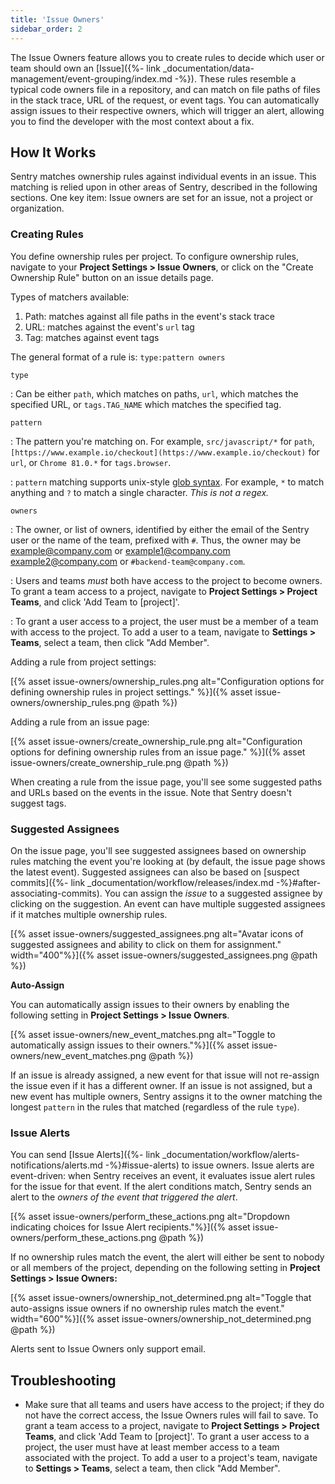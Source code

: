 ```yaml
---
title: 'Issue Owners'
sidebar_order: 2
---
```


The Issue Owners feature allows you to create rules to decide which user or team should own an [Issue]({%- link _documentation/data-management/event-grouping/index.md -%}). These rules resemble a typical code owners file in a repository, and can match on file paths of files in the stack trace, URL of the request, or event tags. You can automatically assign issues to their respective owners, which will trigger an alert, allowing you to find the developer with the most context about a fix.

## How It Works

Sentry matches ownership rules against individual events in an issue. This matching is relied upon in other areas of Sentry, described in the following sections. One key item: Issue owners are set for an issue, not a project or organization.

### Creating Rules

You define ownership rules per project. To configure ownership rules, navigate to your **Project Settings > Issue Owners**, or click on the "Create Ownership Rule" button on an issue details page.

Types of matchers available:

1. Path: matches against all file paths in the event's stack trace
2. URL: matches against the event's `url` tag
3. Tag: matches against event tags

The general format of a rule is: `type:pattern owners`

`type`

: Can be either `path`, which matches on paths, `url`, which matches the specified URL, or `tags.TAG_NAME` which matches the specified tag.

`pattern`

: The pattern you're matching on. For example, `src/javascript/*` for `path`, `[https://www.example.io/checkout](https://www.example.io/checkout)` for `url`, or `Chrome 81.0.*` for `tags.browser`.

: `pattern` matching supports unix-style [glob syntax](https://en.wikipedia.org/wiki/Glob_(programming)). For example, `*` to match anything and `?` to match a single character. *This is not a regex.*

`owners` 

: The owner, or list of owners, identified by either the email of the Sentry user or the name of the team, prefixed with `#`. Thus, the owner may be example@company.com or example1@company.com example2@company.com or `#backend-team@company.com`.

: Users and teams *must* both have access to the project to become owners. To grant a team access to a project, navigate to **Project Settings > Project Teams**, and click 'Add Team to [project]'. 

: To grant a user access to a project, the user must be a member of a team with access to the project. To add a user to a team, navigate to **Settings > Teams**, select a team, then click "Add Member".

Adding a rule from project settings:

[{% asset issue-owners/ownership_rules.png alt="Configuration options for defining ownership rules in project settings." %}]({% asset issue-owners/ownership_rules.png @path %})

Adding a rule from an issue page:

[{% asset issue-owners/create_ownership_rule.png alt="Configuration options for defining ownership rules from an issue page." %}]({% asset issue-owners/create_ownership_rule.png @path %})

When creating a rule from the issue page, you'll see some suggested paths and URLs based on the events in the issue. Note that Sentry doesn't suggest tags.

### Suggested Assignees

On the issue page, you'll see suggested assignees based on ownership rules matching the event you're looking at (by default, the issue page shows the latest event). Suggested assignees can also be based on [suspect commits]({%- link _documentation/workflow/releases/index.md -%}#after-associating-commits). You can assign the *issue* to a suggested assignee by clicking on the suggestion. An event can have multiple suggested assignees if it matches multiple ownership rules.

[{% asset issue-owners/suggested_assignees.png alt="Avatar icons of suggested assignees and ability to click on them for assignment." width="400"%}]({% asset issue-owners/suggested_assignees.png @path %})

**Auto-Assign**

You can automatically assign issues to their owners by enabling the following setting in **Project Settings > Issue Owners**.

[{% asset issue-owners/new_event_matches.png alt="Toggle to automatically assign issues to their owners."%}]({% asset issue-owners/new_event_matches.png @path %})

If an issue is already assigned, a new event for that issue will not re-assign the issue even if it has a different owner. If an issue is not assigned, but a new event has multiple owners, Sentry assigns it to the owner matching the longest `pattern` in the rules that matched (regardless of the rule `type`).

### Issue Alerts

You can send [Issue Alerts]({%- link _documentation/workflow/alerts-notifications/alerts.md -%}#issue-alerts) to issue owners. Issue alerts are event-driven: when Sentry receives an event, it evaluates issue alert rules for the issue for that event. If the alert conditions match, Sentry sends an alert to the *owners of the event that triggered the alert*.

[{% asset issue-owners/perform_these_actions.png alt="Dropdown indicating choices for Issue Alert recipients."%}]({% asset issue-owners/perform_these_actions.png @path %})


If no ownership rules match the event, the alert will either be sent to nobody or all members of the project, depending on the following setting in **Project Settings > Issue Owners:**

[{% asset issue-owners/ownership_not_determined.png alt="Toggle that auto-assigns issue owners if no ownership rules match the event." width="600"%}]({% asset issue-owners/ownership_not_determined.png @path %})

Alerts sent to Issue Owners only support email.

## Troubleshooting

- Make sure that all teams and users have access to the project; if they do not have the correct access, the Issue Owners rules will fail to save. To grant a team access to a project, navigate to **Project Settings > Project Teams**, and click 'Add Team to [project]'. To grant a user access to a project, the user must have at least member access to a team associated with the project. To add a user to a project's team, navigate to **Settings > Teams**, select a team, then click "Add Member".
